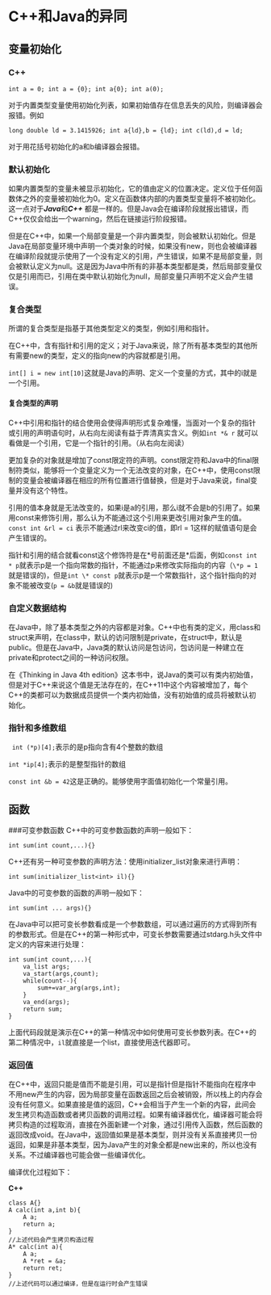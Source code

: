 # C++和Java的异同

## 变量初始化
### C++

``int a = 0; int a = {0}; int a{0}; int a(0); ``

对于内置类型变量使用初始化列表，如果初始值存在信息丢失的风险，则编译器会报错。例如

``long double ld = 3.1415926; int a{ld},b = {ld}; int c(ld),d = ld;``

对于用花括号初始化的a和b编译器会报错。

### 默认初始化

如果内置类型的变量未被显示初始化，它的值由定义的位置决定。定义位于任何函数体之外的变量被初始化为0。定义在函数体内部的内置类型变量将不被初始化。这一点对于***Java***和***C++*** 都是一样的。但是Java会在编译阶段就报出错误，而C++仅仅会给出一个warning，然后在链接运行阶段报错。

但是在C++中，如果一个局部变量是一个非内置类型，则会被默认初始化。但是Java在局部变量环境中声明一个类对象的时候，如果没有new，则也会被编译器在编译阶段就提示使用了一个没有定义的引用，产生错误，如果不是局部变量，则会被默认定义为null。这是因为Java中所有的非基本类型都是类，然后局部变量仅仅是引用而已，引用在类中默认初始化为null，局部变量只声明不定义会产生错误。

### 复合类型
所谓的复合类型是指基于其他类型定义的类型，例如引用和指针。

在C++中，含有指针和引用的定义；对于Java来说，除了所有基本类型的其他所有需要new的类型，定义的指向new的内容就都是引用。

``int[] i = new int[10]``这就是Java的声明、定义一个变量的方式，其中的i就是一个引用。 

#### 复合类型的声明
C++中引用和指针的结合使用会使得声明形式复杂难懂，当面对一个复杂的指针或引用的声明语句时，从右向左阅读有益于弄清真实含义。例如``int *& r`` 就可以看做是一个引用，它是一个指针的引用。（从右向左阅读）

更加复杂的对象就是增加了const限定符的声明。const限定符和Java中的final限制符类似，能够将一个变量定义为一个无法改变的对象，在C++中，使用const限制的变量会被编译器在相应的所有位置进行值替换，但是对于Java来说，final变量并没有这个特性。

引用的值本身就是无法改变的，如果i是a的引用，那么i就不会是b的引用了。如果用const来修饰引用，那么认为不能通过这个引用来更改引用对象产生的值。 ``const int &rl = ci`` 表示不能通过rl来改变ci的值，即rl = 1这样的赋值语句是会产生错误的。

指针和引用的结合就看const这个修饰符是在\*号前面还是\*后面，例如``const int * p``就表示p是一个指向常数的指针，不能通过p来修改实际指向的内容（``\*p = 1``就是错误的)，但是``int \* const p``就表示p是一个常数指针，这个指针指向的对象不能被改变(``p = &b``就是错误的)

### 自定义数据结构

在Java中，除了基本类型之外的内容都是对象。C++中也有类的定义，用class和struct来声明，在class中，默认的访问限制是private，在struct中，默认是public。但是在Java中，Java类的默认访问是包访问，包访问是一种建立在private和protect之间的一种访问权限。

在《Thinking in Java 4th edition》这本书中，说Java的类可以有类内初始值，但是对于C++来说这个值是无法存在的，在C++11中这个内容被增加了，每个C++的类都可以为数据成员提供一个类内初始值，没有初始值的成员将被默认初始化。

### 指针和多维数组

`` int (*p)[4];``表示的是p指向含有4个整数的数组

``int *ip[4];``表示的是整型指针的数组

``const int &b = 42``这是正确的。能够使用字面值初始化一个常量引用。

## 函数
###可变参数函数
C++中的可变参数函数的声明一般如下：

``int sum(int count,...){}``

C++还有另一种可变参数的声明方法：使用initializer_list对象来进行声明：

``int sum(initializer_list<int> il){}``

Java中的可变参数的函数的声明一般如下：

``int sum(int ... args){}``

在Java中可以把可变长参数看成是一个参数数组，可以通过遍历的方式得到所有的参数形式。但是在C++的第一种形式中，可变长参数需要通过stdarg.h头文件中定义的内容来进行处理：

    int sum(int count,...){
        va_list args;
    	va_start(args,count);
		while(count--){
			sum+=var_arg(args,int);
		}
		va_end(args);
		return sum;
	}
上面代码段就是演示在C++的第一种情况中如何使用可变长参数列表。在C++的第二种情况中，``il``就直接是一个list，直接使用迭代器即可。

### 返回值
在C++中，返回只能是值而不能是引用，可以是指针但是指针不能指向在程序中不用new产生的内容，因为局部变量在函数返回之后会被销毁，所以栈上的内存会没有任何意义。如果直接是值的返回，C++会相当于产生一个新的内容，此间会发生拷贝构造函数或者拷贝函数的调用过程。如果有编译器优化，编译器可能会将拷贝构造的过程取消，直接在外面新建一个对象，通过引用传入函数，然后函数的返回改成void。在Java中，返回值如果是基本类型，则并没有关系直接拷贝一份返回，如果是非基本类型，因为Java产生的对象全都是new出来的，所以也没有关系。不过编译器也可能会做一些编译优化。

编译优化过程如下：

**C++**

	class A{}
	A calc(int a,int b){
		A a;
		return a;
	}
	//上述代码会产生拷贝构造过程
	A* calc(int a){
		A a;
		A *ret = &a;
		return ret;
	}
	//上述代码可以通过编译，但是在运行时会产生错误
	